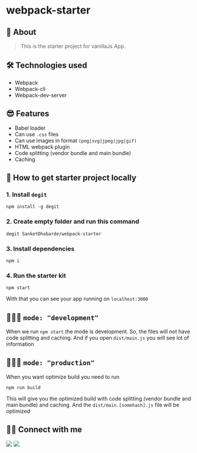 # webpack-starter

## 📑 About
> This is the starter project for vanillaJs App.

## 🛠 Technologies used
- Webpack
- Webpack-cli
- Webpack-dev-server


## 😎 Features
- Babel loader
- Can use `.css` files
- Can use images in format `(png|svg|jpeg|jpg|gif)`
- HTML webpack plugin
- Code splitting (vendor bundle and main bundle)
- Caching

## 🤯 How to get starter project locally
### 1. Install `degit`
```
npm install -g degit
```
### 2. Create empty folder and run this command
```
degit SanketDhabarde/webpack-starter
```
### 3. Install dependencies
```
npm i
```
### 4. Run the starter kit
```
npm start
```
With that you can see your app running on `localhost:3000`


## 👩🏾‍💻 `mode: "development"`
When we run `npm start` the mode is development. So, the files will not have code splitting and caching. And if you open `dist/main.js` you will see lot of information


## 👩🏾‍💻 `mode: "production"`
When you want optimize build you need to run 
```
npm run build
```
This will give you the optimized build with code splitting (vendor bundle and main bundle) and caching. And the `dist/main.[somehash].js` file will be optimized


## 👨‍💻 Connect with me 

<a href="https://twitter.com/SanketDhabarde1"><img src="https://img.shields.io/badge/Twitter-1DA1F2?style=for-the-badge&logo=twitter&logoColor=white"/></a>
<a href="https://www.linkedin.com/in/sanket-dhabarde-91b028166/"><img src="https://img.shields.io/badge/LinkedIn-0077B5?style=for-the-badge&logo=linkedin&logoColor=white"/></a>
